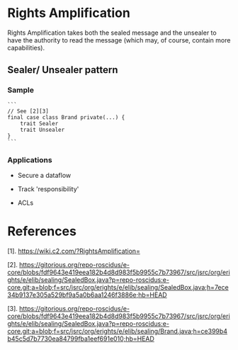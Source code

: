 # Rights Amplification  

Rights Amplification takes both the sealed message and the unsealer to have the authority to read the message (which may, of course, contain more capabilities). 

## Sealer/ Unsealer pattern 

### Sample

    ```
    // See [2][3]
    final case class Brand private(...) {
        trait Sealer
        trait Unsealer
    }
    ```

### Applications

* Secure a dataflow

* Track 'responsibility' 

* ACLs

# References

[1]. https://wiki.c2.com/?RightsAmplification= 

[2]. https://gitorious.org/repo-roscidus/e-core/blobs/fdf9643e419eea182b4d8d983f5b9955c7b73967/src/jsrc/org/erights/e/elib/sealing/SealedBox.java?p=repo-roscidus:e-core.git;a=blob;f=src/jsrc/org/erights/e/elib/sealing/SealedBox.java;h=7ece34b9137e305a529bf9a5a0b6aa1246f3886e;hb=HEAD

[3]. https://gitorious.org/repo-roscidus/e-core/blobs/fdf9643e419eea182b4d8d983f5b9955c7b73967/src/jsrc/org/erights/e/elib/sealing/SealedBox.java?p=repo-roscidus:e-core.git;a=blob;f=src/jsrc/org/erights/e/elib/sealing/Brand.java;h=ce399b4b45c5d7b7730ea84799fba1eef691e010;hb=HEAD
